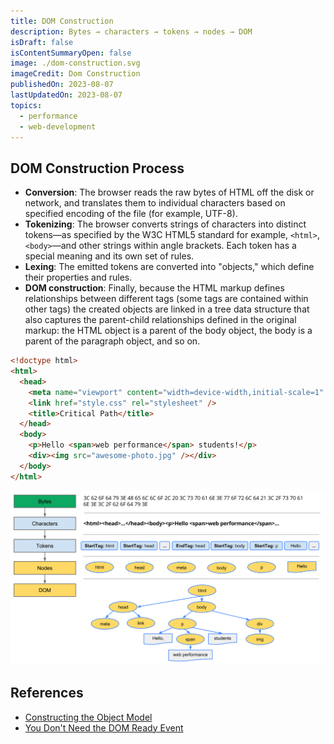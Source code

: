 ```yaml
---
title: DOM Construction
description: Bytes → characters → tokens → nodes → DOM
isDraft: false
isContentSummaryOpen: false
image: ./dom-construction.svg
imageCredit: Dom Construction
publishedOn: 2023-08-07
lastUpdatedOn: 2023-08-07
topics:
  - performance
  - web-development
---
```


## DOM Construction Process

- **Conversion**: The browser reads the raw bytes of HTML off the disk or network, and translates them to individual characters based on specified encoding of the file (for example, UTF-8).
- **Tokenizing**: The browser converts strings of characters into distinct tokens—as specified by the W3C HTML5 standard for example, `<html>`, `<body>`—and other strings within angle brackets. Each token has a special meaning and its own set of rules.
- **Lexing**: The emitted tokens are converted into "objects," which define their properties and rules.
- **DOM construction**: Finally, because the HTML markup defines relationships between different tags (some tags are contained within other tags) the created objects are linked in a tree data structure that also captures the parent-child relationships defined in the original markup: the HTML object is a parent of the body object, the body is a parent of the paragraph object, and so on.

```html
<!doctype html>
<html>
  <head>
    <meta name="viewport" content="width=device-width,initial-scale=1" />
    <link href="style.css" rel="stylesheet" />
    <title>Critical Path</title>
  </head>
  <body>
    <p>Hello <span>web performance</span> students!</p>
    <div><img src="awesome-photo.jpg" /></div>
  </body>
</html>
```

![DOM Construction Process](./dom.png)

## References

- [Constructing the Object Model](https://web.dev/articles/critical-rendering-path/constructing-the-object-model)
- [You Don't Need the DOM Ready Event](https://thanpol.as/javascript/you-dont-need-dom-ready)
